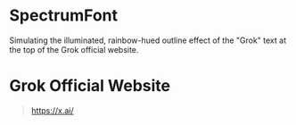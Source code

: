 # SpectrumFont
Simulating the illuminated, rainbow-hued outline effect of the "Grok" text at the top of the Grok official website.

# Grok Official Website
> https://x.ai/

